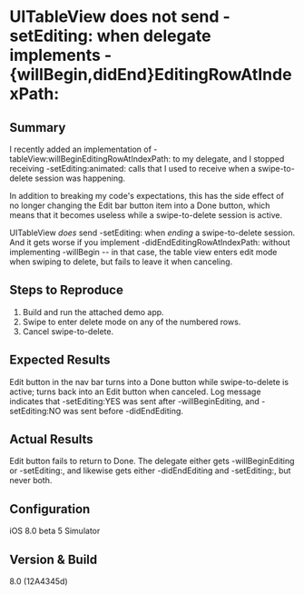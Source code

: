 UITableView does not send -setEditing: when delegate implements -{willBegin,didEnd}EditingRowAtIndexPath:
===


Summary
---

I recently added an implementation of -tableView:willBeginEditingRowAtIndexPath: to my delegate, and I stopped receiving -setEditing:animated: calls that I used to receive when a swipe-to-delete session was happening.

In addition to breaking my code's expectations, this has the side effect of no longer changing the Edit bar button item into a Done button, which means that it becomes useless while a swipe-to-delete session is active.

UITableView *does* send -setEditing: when *ending* a swipe-to-delete session. And it gets worse if you implement -didEndEditingRowAtIndexPath: without implementing -willBegin -- in that case, the table view enters edit mode when swiping to delete, but fails to leave it when canceling.

Steps to Reproduce
---

1. Build and run the attached demo app.
2. Swipe to enter delete mode on any of the numbered rows.
3. Cancel swipe-to-delete.

Expected Results
---

Edit button in the nav bar turns into a Done button while swipe-to-delete is active; turns back into an Edit button when canceled. Log message indicates that -setEditing:YES was sent after -willBeginEditing, and -setEditing:NO was sent before -didEndEditing.


Actual Results
---

Edit button fails to return to Done. The delegate either gets -willBeginEditing or -setEditing:, and likewise gets either -didEndEditing and -setEditing:, but never both.


Configuration
---

iOS 8.0 beta 5 Simulator


Version & Build
---

8.0 (12A4345d)
